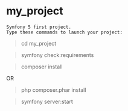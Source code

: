 # my_project
	Symfony 5 first project.	
	Type these commands to launch your project:
> cd my_project
	
> symfony check:requirements
	
> composer install  

OR  
> php composer.phar install
	
> symfony server:start
	
